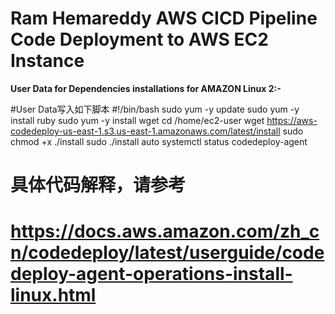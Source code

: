 # Ram Hemareddy AWS CICD Pipeline Code Deployment to AWS EC2 Instance


<b>User Data for Dependencies installations for AMAZON Linux 2:-</b>

#User Data写入如下脚本
#!/bin/bash
sudo yum -y update
sudo yum -y install ruby
sudo yum -y install wget
cd /home/ec2-user
wget https://aws-codedeploy-us-east-1.s3.us-east-1.amazonaws.com/latest/install
sudo chmod +x ./install
sudo ./install auto
systemctl status codedeploy-agent 
# 具体代码解释，请参考 
# https://docs.aws.amazon.com/zh_cn/codedeploy/latest/userguide/codedeploy-agent-operations-install-linux.html

